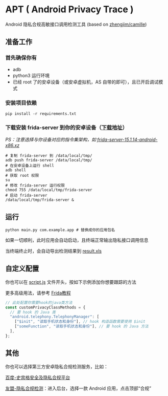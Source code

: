# APT ( Android Privacy Trace )

Android 隐私合规高敏接口调用检测工具 (based on [zhengjim/camille](https://github.com/zhengjim/camille))

## 准备工作

### 首先确保你有

- adb
- python3 运行环境
- 已经 root 了的安卓设备（或安卓虚拟机，AS 自带的即可），且已开启调试模式

### 安装项目依赖

```shell
pip install -r requirements.txt
```

### 下载安装 frida-server 到你的安卓设备（[下载地址](https://github.com/frida/frida/releases)）

_PS：注意选择与你设备对应的指令集架构，如 [frida-server-15.1.14-android-x86.xz](https://github.com/frida/frida/releases/download/15.1.14/frida-server-15.1.14-android-x86.xz)_

```shell
# 复制 frida-server 到 /data/local/tmp/
adb push frida-server /data/local/tmp/
# 在安卓设备上运行 shell
adb shell
# 获取 root 权限
su
# 修改 frida-server 运行权限
chmod 755 /data/local/tmp/frida-server
# 启动 frida-server
/data/local/tmp/frida-server &
```

## 运行

```shell
python main.py com.example.app # 替换成你的应用包名
```

如果一切顺利，此时应用会自动启动，且终端正常输出隐私接口调用信息

当终端终止时，会自动导出检测结果到 [result.xls](./result.xls)

## 自定义配置

你也可以在 [script.js](./script.js) 文件开头，按如下示例添加你想要跟踪的方法

更多高级用法，请参考 [Frida教程](https://github.com/hookmaster/frida-all-in-one)

```typescript
// 此处配置你需要hook的java类方法
const customPrivacyClassMethods = {
  // 要 hook 的 Java 类
  "android.telephony.TelephonyManager": [
    ["$init", "读取手机状态和身份"], // hook 构造函数需要使用 $init
    ["someFunction", "读取手机状态和身份"], // 要 hook 的 Java 方法
  ],
};
```

## 其他

你也可以选择第三方安卓隐私合规检测服务，比如：

[百度-史宾格安全及隐私合规平台](https://cloud.baidu.com/product/springer.html)

[友盟-隐私合规检测](https://apm.umeng.com/apps/list)：进入后台，选择一款 Android 应用，点击顶部“合规”
